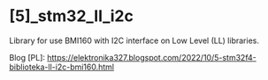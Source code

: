 # [5]_stm32_ll_i2c

Library for use BMI160 with I2C interface on Low Level (LL) libraries.

Blog [PL]:
https://elektronika327.blogspot.com/2022/10/5-stm32f4-biblioteka-ll-i2c-bmi160.html
